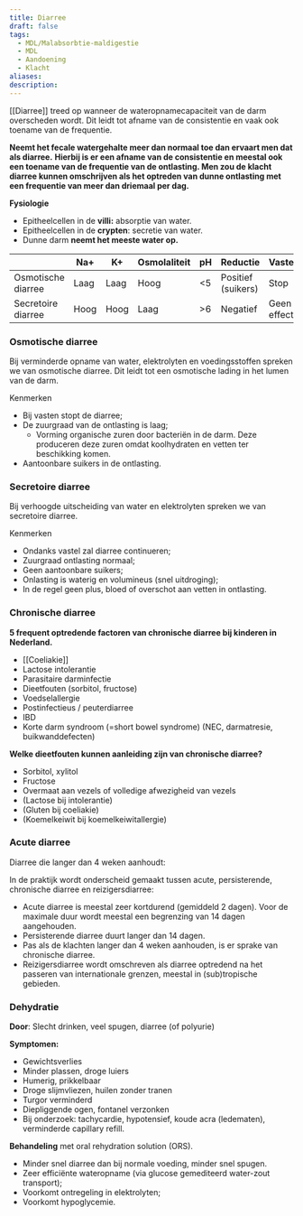 ```yaml
---
title: Diarree
draft: false
tags:
  - MDL/Malabsorbtie-maldigestie
  - MDL
  - Aandoening
  - Klacht
aliases: 
description:
---
```


[[Diarree]] treed op wanneer de wateropnamecapaciteit van de darm overscheden wordt. Dit leidt tot afname van de consistentie en vaak ook toename van de frequentie. 

**Neemt het fecale watergehalte meer dan normaal toe dan ervaart men dat als diarree.** **Hierbij is er een afname van de consistentie en meestal ook een toename van de frequentie van de ontlasting. Men zou de klacht diarree kunnen omschrijven als het optreden van dunne ontlasting met een frequentie van meer dan driemaal per dag.** 

**Fysiologie**

- Epitheelcellen in de **villi:** absorptie van water.
- Epitheelcellen in de **crypten**: secretie van water.
- Dunne darm **neemt het meeste water op.**

|  | Na+ | K+ | Osmolaliteit | pH | Reductie | Vasten |
| --- | --- | --- | --- | --- | --- | --- |
| Osmotische diarree | Laag | Laag | Hoog | <5 | Positief (suikers) | Stop |
| Secretoire diarree | Hoog | Hoog | Laag | >6 | Negatief | Geen effect |

### Osmotische diarree

Bij verminderde opname van water, elektrolyten en voedingsstoffen spreken we van osmotische diarree. Dit leidt tot een osmotische lading in het lumen van de darm. 

Kenmerken

- Bij vasten stopt de diarree;
- De zuurgraad van de ontlasting is laag;
    - Vorming organische zuren door bacteriën in de darm. Deze produceren deze zuren omdat koolhydraten en vetten ter beschikking komen.
- Aantoonbare suikers in de ontlasting.

### Secretoire diarree

Bij verhoogde uitscheiding van water en elektrolyten spreken we van secretoire diarree. 

Kenmerken

- Ondanks vastel zal diarree continueren;
- Zuurgraad ontlasting normaal;
- Geen aantoonbare suikers;
- Onlasting is waterig en volumineus (snel uitdroging);
- In de regel geen plus, bloed of overschot aan vetten in ontlasting.

### Chronische diarree

**5 frequent optredende factoren van chronische diarree bij kinderen in Nederland.** 

- [[Coeliakie]]
- Lactose intolerantie
- Parasitaire darminfectie
- Dieetfouten (sorbitol, fructose)
- Voedselallergie
- Postinfectieus / peuterdiarree
- IBD
- Korte darm syndroom (=short bowel syndrome) (NEC, darmatresie, buikwanddefecten)

**Welke dieetfouten kunnen aanleiding zijn van chronische diarree?** 

- Sorbitol, xylitol
- Fructose
- Overmaat aan vezels of volledige afwezigheid van vezels
- (Lactose bij intolerantie)
- (Gluten bij coeliakie)
- (Koemelkeiwit bij koemelkeiwitallergie)

### Acute diarree

Diarree die langer dan 4 weken aanhoudt:

In de praktijk wordt onderscheid gemaakt tussen acute, persisterende, chronische diarree en reizigersdiarree:

- Acute diarree is meestal zeer kortdurend (gemiddeld 2 dagen). Voor de maximale duur wordt meestal een begrenzing van 14 dagen aangehouden.
- Persisterende diarree duurt langer dan 14 dagen.
- Pas als de klachten langer dan 4 weken aanhouden, is er sprake van chronische diarree.
- Reizigersdiarree wordt omschreven als diarree optredend na het passeren van internationale grenzen, meestal in (sub)tropische gebieden.

### Dehydratie

**Door**: Slecht drinken, veel spugen, diarree (of polyurie)

**Symptomen:**

- Gewichtsverlies
- Minder plassen, droge luiers
- Humerig, prikkelbaar
- Droge slijmvliezen, huilen zonder tranen
- Turgor verminderd
- Diepliggende ogen, fontanel verzonken
- Bij onderzoek: tachycardie, hypotensief, koude acra (ledematen), verminderde capillary refill.

**Behandeling** met oral rehydration solution (ORS).

- Minder snel diarree dan bij normale voeding, minder snel spugen.
- Zeer efficiënte wateropname (via glucose gemediteerd water-zout transport);
- Voorkomt ontregeling in elektrolyten;
- Voorkomt hypoglycemie.